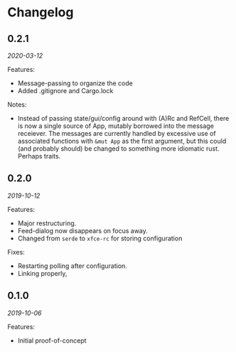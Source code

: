 
Changelog
=========

0.2.1
-----
*2020-03-12*

Features:
- Message-passing to organize the code
- Added .gitignore and Cargo.lock

Notes:
- Instead of passing state/gui/config around with (A)Rc and RefCell, there is now a single source of App, mutably borrowed into the message receiever. The messages are currently handled by excessive use of associated functions with `&mut App` as the first argument, but this could (and probably should) be changed to something more idiomatic rust. Perhaps traits.



0.2.0
-----
*2019-10-12*


Features:
- Major restructuring.
- Feed-dialog now disappears on focus away.
- Changed from `serde` to `xfce-rc` for storing configuration 

Fixes: 
- Restarting polling after configuration.
- Linking properly, 


0.1.0
-----
*2019-10-06*

Features:
- Initial proof-of-concept

